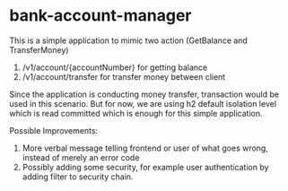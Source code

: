 # bank-account-manager

This is a simple application to mimic two action (GetBalance and TransferMoney)

1. /v1/account/{accountNumber} for getting balance
2. /v1/account/transfer for transfer money between client

Since the application is conducting money transfer, transaction would be used in this scenario.
But for now, we are using h2 default isolation level which is read committed which is enough for this simple application.

Possible Improvements:
1. More verbal message telling frontend or user of what goes wrong, instead of merely an error code
2. Possibly adding some security, for example user authentication by adding filter to security chain.